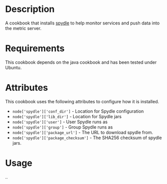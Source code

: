 Description
===========

A cookbook that installs [spydle](https://github.com/realityforge/spydle) to help monitor services and push data into the metric server.

Requirements
============

This cookbook depends on the java cookbook and has been tested under Ubuntu.

Attributes
==========

This cookbook uses the following attributes to configure how it is installed.

* `node['spydle']['conf_dir']` - Location for Spydle configuration
* `node['spydle']['lib_dir']` - Location for Spydle jars
* `node['spydle']['user']` - User Spydle runs as
* `node['spydle']['group']` - Group Spydle runs as
* `node['spydle']['package_url']` - The URL to download spydle from.
* `node['spydle']['package_checksum']` - The SHA256 checksum of spydle jars.

Usage
=====

..